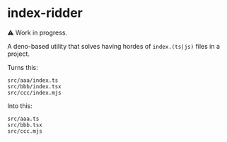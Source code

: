 # index-ridder

:warning: Work in progress.

A deno-based utility that solves having hordes of `index.(ts|js)` files in a project.

Turns this:
```
src/aaa/index.ts
src/bbb/index.tsx
src/ccc/index.mjs
```

Into this:
```
src/aaa.ts
src/bbb.tsx
src/ccc.mjs
```
